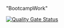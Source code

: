 "BootcampWork"

[![Quality Gate Status](https://sonarcloud.io/api/project_badges/measure?project=JuanCruzV4_BootcampWork&metric=alert_status)](https://sonarcloud.io/summary/new_code?id=JuanCruzV4_BootcampWork)


